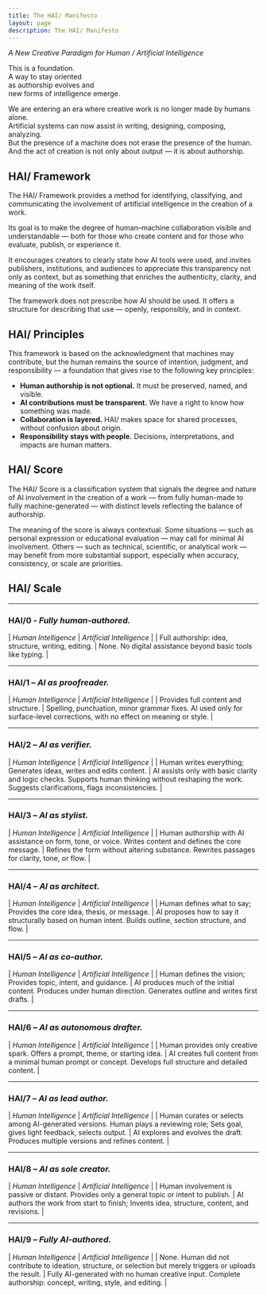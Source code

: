 ```yaml
---
title: The HAI/ Manifesto
layout: page
description: The HAI/ Manifesto
---
```


*A New Creative Paradigm for Human / Artificial Intelligence*


This is a foundation.\
A way to stay oriented\
as authorship evolves and\
new forms of intelligence emerge.

We are entering an era where creative work is no longer made by humans alone.  
Artificial systems can now assist in writing, designing, composing, analyzing.  
But the presence of a machine does not erase the presence of the human.  
And the act of creation is not only about output — it is about authorship.

## HAI/ Framework

The HAI/ Framework provides a method for identifying, classifying, and communicating the involvement of artificial intelligence in the creation of a work.

Its goal is to make the degree of human–machine collaboration visible and understandable — both for those who create content and for those who evaluate, publish, or experience it. 

It encourages creators to clearly state how AI tools were used, and invites publishers, institutions, and audiences to appreciate this transparency not only as context, but as something that enriches the authenticity, clarity, and meaning of the work itself.

The framework does not prescribe how AI should be used.
It offers a structure for describing that use — openly, responsibly, and in context. 

## HAI/ Principles

This framework is based on the acknowledgment that machines may contribute, but the human remains the source of intention, judgment, and responsibility — a foundation that gives rise to the following key principles:

- **Human authorship is not optional.** It must be preserved, named, and visible.  
- **AI contributions must be transparent.** We have a right to know how something was made.  
- **Collaboration is layered.** HAI/ makes space for shared processes, without confusion about origin.
- **Responsibility stays with people.** Decisions, interpretations, and impacts are human matters.


## HAI/ Score

The HAI/ Score is a classification system that signals the degree and nature of AI involvement in the creation of a work — from fully human-made to fully machine-generated — with distinct levels reflecting the balance of authorship.

The meaning of the score is always contextual. Some situations — such as personal expression or educational evaluation — may call for minimal AI involvement. Others — such as technical, scientific, or analytical work — may benefit from more substantial support, especially when accuracy, consistency, or scale are priorities.


## HAI/ Scale  

---

### **HAI/0** - *Fully human-authored.*
 
| *Human Intelligence* | *Artificial Intelligence* |
| Full authorship: idea, structure, writing, editing. | None. No digital assistance beyond basic tools like typing. | 

---

### **HAI/1** – *AI as proofreader.* 

| *Human Intelligence* | *Artificial Intelligence* |
| Provides full content and structure. | Spelling, punctuation, minor grammar fixes. AI used only for surface-level corrections, with no effect on meaning or style. |

---

### **HAI/2** – *AI as verifier.* 

| *Human Intelligence* | *Artificial Intelligence* |
| Human writes everything; Generates ideas, writes and edits content. | AI assists only with basic clarity and logic checks. Supports human thinking without reshaping the work. Suggests clarifications, flags inconsistencies. |

---

### **HAI/3** – *AI as stylist.* 

| *Human Intelligence* | *Artificial Intelligence* |
| Human authorship with AI assistance on form, tone, or voice. Writes content and defines the core message. | Refines the form without altering substance. Rewrites passages for clarity, tone, or flow. |

---

### **HAI/4** – *AI as architect.* 

| *Human Intelligence* | *Artificial Intelligence* |
| Human defines what to say; Provides the core idea, thesis, or message. | AI proposes how to say it structurally based on human intent. Builds outline, section structure, and flow. |

---

### **HAI/5** – *AI as co-author.* 

| *Human Intelligence* | *Artificial Intelligence* |
| Human defines the vision; Provides topic, intent, and guidance. | AI produces much of the initial content. Produces under human direction. Generates outline and writes first drafts. |

---

### **HAI/6** – *AI as autonomous drafter.* 

| *Human Intelligence* | *Artificial Intelligence* |
| Human provides only creative spark. Offers a prompt, theme, or starting idea. | AI creates full content from a minimal human prompt or concept. Develops full structure and detailed content. |

---

### **HAI/7** – *AI as lead author.* 

| *Human Intelligence* | *Artificial Intelligence* |
| Human curates or selects among AI-generated versions. Human plays a reviewing role; Sets goal, gives light feedback, selects output. | AI explores and evolves the draft. Produces multiple versions and refines content. |

---

### **HAI/8** – *AI as sole creator.* 

| *Human Intelligence* | *Artificial Intelligence* |
|  Human involvement is passive or distant. Provides only a general topic or intent to publish. | AI authors the work from start to finish; Invents idea, structure, content, and revisions. |

---

### **HAI/9** – *Fully AI-authored.* 

| *Human Intelligence* | *Artificial Intelligence* |
| None. Human did not contribute to ideation, structure, or selection but merely triggers or uploads the result. | Fully AI-generated with no human creative input. Complete authorship: concept, writing, style, and editing. |




